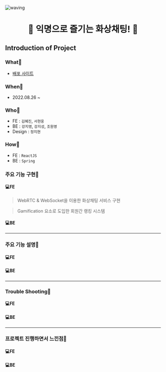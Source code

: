 
![waving](https://capsule-render.vercel.app/api?type=waving&height=300&text=WithTopia!&fontAlign=80&fontAlignY=40&color=gradient)


<h1 style="text-align: center;">🌿 익명으로 즐기는 화상채팅! 🌿</h1>


## Introduction of Project
### What📍
- [배포 사이트](https://warmwinter.co.kr)

### When📍
- 2022.08.26 ~ 

### Who📍
- FE : `김혜진`, `서현웅`
- BE : `강지영`, `강지성`, `조원영`
- Design : `정지현`

### How📍
- FE : `ReactJS`
- BE : `Spring`


### 주요 기능 구현📍
#### 💻**FE**

> WebRTC & WebSocket을 이용한 화상채팅 서비스 구현

> Gamification 요소로 도입한 회원간 랭킹 시스템


#### 💻**BE**


-----

### 주요 기능 설명📍
#### 💻**FE**


#### 💻**BE**

----

### Trouble Shooting📍
#### 💻**FE**


#### 💻**BE** 


-----

### 프로젝트 진행하면서 느낀점📍
#### 💻**FE**

#### 💻**BE** 

